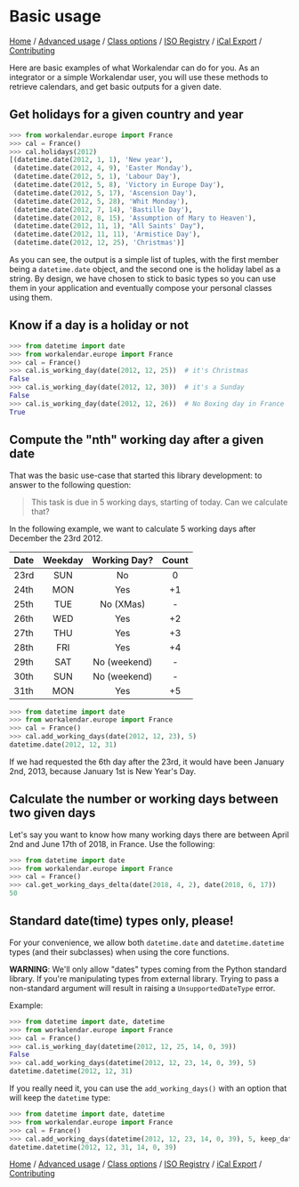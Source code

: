 # Basic usage

[Home](index.md) / [Advanced usage](advanced.md) / [Class options](class-options.md) / [ISO Registry](iso-registry.md) / [iCal Export](ical.md) / [Contributing](contributing.md)

Here are basic examples of what Workalendar can do for you. As an integrator or a simple Workalendar user, you will use these methods to retrieve calendars, and get basic outputs for a given date.

## Get holidays for a given country and year

```python
>>> from workalendar.europe import France
>>> cal = France()
>>> cal.holidays(2012)
[(datetime.date(2012, 1, 1), 'New year'),
 (datetime.date(2012, 4, 9), 'Easter Monday'),
 (datetime.date(2012, 5, 1), 'Labour Day'),
 (datetime.date(2012, 5, 8), 'Victory in Europe Day'),
 (datetime.date(2012, 5, 17), 'Ascension Day'),
 (datetime.date(2012, 5, 28), 'Whit Monday'),
 (datetime.date(2012, 7, 14), 'Bastille Day'),
 (datetime.date(2012, 8, 15), 'Assumption of Mary to Heaven'),
 (datetime.date(2012, 11, 1), "All Saints' Day"),
 (datetime.date(2012, 11, 11), 'Armistice Day'),
 (datetime.date(2012, 12, 25), 'Christmas')]
```

As you can see, the output is a simple list of tuples, with the first member being a `datetime.date` object, and the second one is the holiday label as a string. By design, we have chosen to stick to basic types so you can use them in your application and eventually compose your personal classes using them.

## Know if a day is a holiday or not

```python
>>> from datetime import date
>>> from workalendar.europe import France
>>> cal = France()
>>> cal.is_working_day(date(2012, 12, 25))  # it's Christmas
False
>>> cal.is_working_day(date(2012, 12, 30))  # it's a Sunday
False
>>> cal.is_working_day(date(2012, 12, 26))  # No Boxing day in France
True
```

## Compute the "nth" working day after a given date

That was the basic use-case that started this library development: to answer to the following question:

> This task is due in 5 working days, starting of today. Can we calculate that?

In the following example, we want to calculate 5 working days after December the 23rd 2012.

| Date | Weekday | Working Day? | Count |
|:-----|:-------:|:------------:|:-----:|
| 23rd |   SUN   |      No      |   0   |
| 24th |   MON   |     Yes      |  +1   |
| 25th |   TUE   |  No (XMas)   |   -   |
| 26th |   WED   |     Yes      |  +2   |
| 27th |   THU   |     Yes      |  +3   |
| 28th |   FRI   |     Yes      |  +4   |
| 29th |   SAT   | No (weekend) |   -   |
| 30th |   SUN   | No (weekend) |   -   |
| 31th |   MON   |     Yes      |  +5   |

```python
>>> from datetime import date
>>> from workalendar.europe import France
>>> cal = France()
>>> cal.add_working_days(date(2012, 12, 23), 5)
datetime.date(2012, 12, 31)
```

If we had requested the 6th day after the 23rd, it would have been January 2nd, 2013, because January 1st is New Year's Day.

## Calculate the number or working days between two given days

Let's say you want to know how many working days there are between April 2nd and June 17th of 2018, in France. Use the following:

```python
>>> from datetime import date
>>> from workalendar.europe import France
>>> cal = France()
>>> cal.get_working_days_delta(date(2018, 4, 2), date(2018, 6, 17))
50
```

## Standard date(time) types only, please!

For your convenience, we allow both `datetime.date` and `datetime.datetime` types (and their subclasses) when using the core functions.

**WARNING**: We'll only allow "dates" types coming from the Python standard library. If you're manipulating types from external library. Trying to pass a non-standard argument will result in raising a ``UnsupportedDateType`` error.

Example:

```python
>>> from datetime import date, datetime
>>> from workalendar.europe import France
>>> cal = France()
>>> cal.is_working_day(datetime(2012, 12, 25, 14, 0, 39))
False
>>> cal.add_working_days(datetime(2012, 12, 23, 14, 0, 39), 5)
datetime.datetime(2012, 12, 31)
```

If you really need it, you can use the ``add_working_days()`` with an option that will keep the ``datetime`` type:

```python
>>> from datetime import date, datetime
>>> from workalendar.europe import France
>>> cal = France()
>>> cal.add_working_days(datetime(2012, 12, 23, 14, 0, 39), 5, keep_datetime=True)
datetime.datetime(2012, 12, 31, 14, 0, 39)
```

[Home](index.md) / [Advanced usage](advanced.md) / [Class options](class-options.md) / [ISO Registry](iso-registry.md) / [iCal Export](ical.md) / [Contributing](contributing.md)
